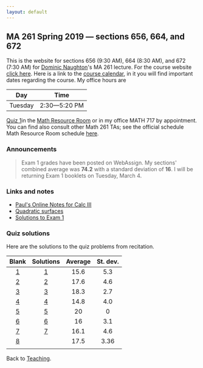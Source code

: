 ```yaml
---
layout: default
---
```


## [](#course) MA 261 Spring 2019 — sections 656, 664, and 672
This is the website for sections 656 (9:30 AM), 664 (8:30 AM), and 672 (7:30 AM)
for [Dominic Naughton](http://www.math.purdue.edu/people/bio/naughton)'s MA 261
lecture. For the course website [click here](https://www.math.purdue.edu/MA261).
Here is a link to the [course
calendar](https://www.math.purdue.edu/academic/files/courses/2019spring/MA26100/MA261-S19-calendar.html),
in it you will find important dates regarding the course. My office hours are

| Day       | Time           |
| :-------: | :------------: |
| Tuesday   | 2:30—5:20 PM   |

[Quiz 1](quizzes/MA261_Quiz_1.pdf)in the [Math Resource
Room](https://www.math.purdue.edu/academic/courses/helproom) or in my office
MATH 717 by appointment. You can find also consult other Math 261 TAs; see the
official schedule Math Resource Room schedule
[here](https://www.math.purdue.edu/academic/officehours).

### [](#announce) Announcements
>Exam 1 grades have been posted on WebAssign. My sections' combined average was **74.2** with a standard deviation of **16**. I will be returning Exam 1 booklets on Tuesday, March 4.

### [](#links) Links and notes
* [Paul's Online Notes for Calc III](http://tutorial.math.lamar.edu/Classes/CalcIII/CalcIII.aspx)
* [Quadratic surfaces](http://mathworld.wolfram.com/QuadraticSurface.html)
* [Solutions to Exam 1](notes/MA261-E1-S19-Sols.pdf)

### [](#sols) Quiz solutions
Here are the solutions to the quiz problems from recitation.

| Blank                          | Solutions                          |  Average |  St. dev. |
| :----------------------------: | :--------------------------------: | :------: | :-------: |
| [1](quizzes/MA261_Quiz_1.pdf)  | [1](quizzes/MA261_Quiz_1_Sols.pdf) |     15.6 |       5.3 |
| [2](quizzes/MA261_Quiz_2.pdf)  | [2](quizzes/MA261_Quiz_2_Sols.pdf) |     17.6 |       4.6 |
| [3](quizzes/MA261_Quiz_3.pdf)  | [3](quizzes/MA261_Quiz_3_Sols.pdf) |     18.3 |       2.7 |
| [4](quizzes/MA261_Quiz_4.pdf)  | [4](quizzes/MA261_Quiz_4_Sols.pdf) |     14.8 |       4.0 |
| [5](quizzes/MA261_Quiz_5.pdf)  | [5](quizzes/MA261_Quiz_5_Sols.pdf) |       20 |         0 |
| [6](quizzes/MA261_Quiz_6.pdf)  | [6](quizzes/MA261_Quiz_6_Sols.pdf) |       16 |       3.1 |
| [7](quizzes/MA261_Quiz_7.pdf)  | [7](quizzes/MA261_Quiz_7_Sols.pdf) |     16.1 |       4.6 |
| [8](quizzes/MA261_Quiz_8.pdf)  |                                    |     17.5 | 3.36      |
|                                |                                    |          |           |

Back to [Teaching](../#-teaching).
